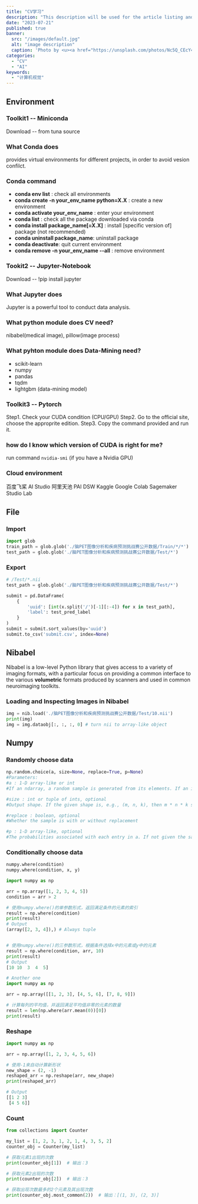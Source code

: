 ```yaml
---
title: "CV学习"
description: "This description will be used for the article listing and search results on Google."
date: "2023-07-21"
published: true
banner:
  src: "/images/default.jpg"
  alt: "image description"
  caption: 'Photo by <u><a href="https://unsplash.com/photos/Nc5Q_CEcY44">Florian Olivo</a></u>'
categories:
  - "CV"
  - "AI"
keywords:
  - "计算机视觉"
---
```


## Environment

### Toolkit1 -- Miniconda

Download -- from tuna source

### What Conda does

provides virtual environments for different projects, in order to avoid vesion confilct.

### Conda command

- <strong>conda env list</strong> : check all environments
- <strong>conda create -n your_env_name python=X.X</strong> : create a new environment
- <strong>conda activate your_env_name</strong> : enter your environment
- <strong>conda list</strong> : check all the package downloaded via conda
- <strong>conda install package_name[=X.X]</strong> : install \[specific version of\] package (not recommended)
- <strong>conda uninstall package_name</strong>: uninstall package
- <strong>conda deactivate</strong>: quit current environment
- <strong>conda remove -n your_env_name --all</strong> : remove environment

### Tookit2 -- Jupyter-Notebook

Download -- !pip install jupyter

### What Jupyter does

Jupyter is a powerful tool to conduct data analysis.

### What python module does CV need?

nibabel(medical image), pillow(image process)

### What pyhton module does Data-Mining need?

- scikit-learn
- numpy
- pandas
- tqdm
- lightgbm (data-mining model)

### Toolkit3 -- Pytorch

Step1. Check your CUDA condition (CPU/GPU)
Step2. Go to the official site, choose the approprite edition.
Step3. Copy the command provided and run it.

### how do I know which version of CUDA is right for me?

run command `nvidia-smi` (if you have a Nvidia GPU)

### Cloud environment

百度飞桨 AI Studio
阿里天池 PAI DSW
Kaggle
Google Colab
Sagemaker Studio Lab

## File

### Import

```python
import glob
train_path = glob.glob('./脑PET图像分析和疾病预测挑战赛公开数据/Train/*/*')
test_path = glob.glob('./脑PET图像分析和疾病预测挑战赛公开数据/Test/*')
```

### Export

```python
# /Test/*.nii
test_path = glob.glob('./脑PET图像分析和疾病预测挑战赛公开数据/Test/*')

submit = pd.DataFrame(
    {
        'uuid': [int(x.split('/')[-1][:-4]) for x in test_path],
        'label': test_pred_label
    }
)
submit = submit.sort_values(by='uuid')
submit.to_csv('submit.csv', index=None)
```

## Nibabel

Nibabel is a low-level Python library that gives access to a variety of imaging formats, with a particular focus on providing a common interface to the various **volumetric** formats produced by scanners and used in common neuroimaging toolkits.

### Loading and Inspecting Images in Nibabel

```python
img = nib.load('./脑PET图像分析和疾病预测挑战赛公开数据/Test/10.nii')
print(img)
img = img.dataobj[:, :, :, 0] # turn nii to array-like object
```

## Numpy

### Randomly choose data

```python
np.random.choice(a, size=None, replace=True, p=None)
#Parameters:
#a : 1-D array-like or int
#If an ndarray, a random sample is generated from its elements. If an int, the random sample is generated as if a were np.arange(a)

#size : int or tuple of ints, optional
#Output shape. If the given shape is, e.g., (m, n, k), then m * n * k samples are drawn. Default is None, in which case a single value is returned.

#replace : boolean, optional
#Whether the sample is with or without replacement

#p : 1-D array-like, optional
#The probabilities associated with each entry in a. If not given the sample assumes a uniform distribution over all entries in a.
```

### Conditionally choose data

```python
numpy.where(condition)
numpy.where(condition, x, y)

import numpy as np

arr = np.array([1, 2, 3, 4, 5])
condition = arr > 2

# 使用numpy.where()的单参数形式，返回满足条件的元素的索引
result = np.where(condition)
print(result)
# Output
(array([2, 3, 4]),) # Always tuple


# 使用numpy.where()的三参数形式，根据条件选择x中的元素或y中的元素
result = np.where(condition, arr, 10)
print(result)
# Output
[10 10  3  4  5]
```

```python
# Another one
import numpy as np

arr = np.array([[1, 2, 3], [4, 5, 6], [7, 8, 9]])

# 计算每列的平均值，并返回满足平均值非零的元素的数量
result = len(np.where(arr.mean(0))[0])
print(result)
```

### Reshape

```python
import numpy as np

arr = np.array([1, 2, 3, 4, 5, 6])

# 使用-1来自动计算新形状
new_shape = (2, -1)
reshaped_arr = np.reshape(arr, new_shape)
print(reshaped_arr)

# Output
[[1 2 3]
 [4 5 6]]
```

### Count

```python
from collections import Counter

my_list = [1, 2, 3, 1, 2, 1, 4, 3, 5, 2]
counter_obj = Counter(my_list)

# 获取元素1出现的次数
print(counter_obj[1])  # 输出：3

# 获取元素2出现的次数
print(counter_obj[2])  # 输出：3

# 获取出现次数最多的2个元素及其出现次数
print(counter_obj.most_common(2))  # 输出：[(1, 3), (2, 3)]

```
